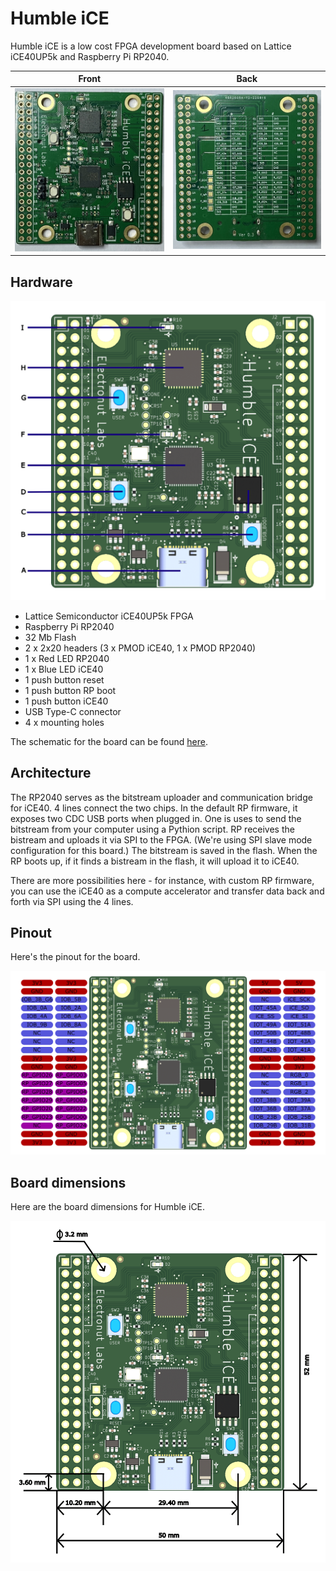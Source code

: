 # Humble iCE 

Humble iCE is a low cost FPGA development board based on Lattice iCE40UP5k and 
Raspberry Pi RP2040.

|Front |Back |
|---|---|
|![hi-front](images/hi-front.jpg)| ![hi-front](images/hi-back.jpg)|


## Hardware 

![comp](images/hi-comp.png)


- Lattice Semiconductor iCE40UP5k FPGA 
- Raspberry Pi RP2040
- 32 Mb Flash
- 2 x 2x20 headers (3 x PMOD iCE40, 1 x PMOD RP2040) 
- 1 x Red LED RP2040
- 1 x Blue LED iCE40
- 1 push button reset
- 1 push button RP boot 
- 1 push button iCE40
- USB Type-C connector
- 4 x mounting holes

The schematic for the board can be found [here][1].

## Architecture 

The RP2040 serves as the bitstream uploader and communication bridge for iCE40. 
4 lines connect the two chips. In the default RP firmware, it exposes two CDC 
USB ports when plugged in. One is uses to send the bitstream from your computer 
using a Pythion script. RP receives the bistream and uploads it via SPI to the 
FPGA. (We're using SPI slave mode configuration for this board.) The bitstream 
is saved in the flash. When the RP boots up, if it finds a bistream in the flash, 
it will upload it to iCE40.

There are more possibilities here - for instance, with custom RP firmware, you 
can use the iCE40 as a compute accelerator and transfer data back and forth 
via SPI using the 4 lines.

## Pinout

Here's the pinout for the board.

![pinout](images/hi-pinout.png)

## Board dimensions

Here are the board dimensions for Humble iCE.

![dims](images/hi-dim.png)

[1]: https://github.com/mkvenkit/humble_ice/blob/main/hi_schematic_v_0.3.pdf
